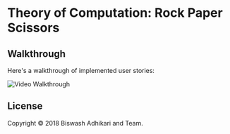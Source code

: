 # Theory of Computation: Rock Paper Scissors




## Walkthrough

Here's a walkthrough of implemented user stories:

<img src='https://media.giphy.com/media/d96shItO9PbgqpGbRe/giphy.gif' title='Video Walkthrough' width='' alt='Video Walkthrough' />


## License

Copyright © 2018 Biswash Adhikari and Team.


